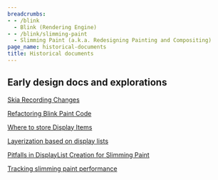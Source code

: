 ```yaml
---
breadcrumbs:
- - /blink
  - Blink (Rendering Engine)
- - /blink/slimming-paint
  - Slimming Paint (a.k.a. Redesigning Painting and Compositing)
page_name: historical-documents
title: Historical documents
---
```


## Early design docs and explorations

[Skia Recording
Changes](https://docs.google.com/document/d/1qNPBk60388ah5FoHwVunwbNZJtv5-n0N97cGDj0LdHY/edit)

[Refactoring Blink Paint
Code](https://docs.google.com/document/d/1inRhmB8rtxvInvmPEo7Zd5mhOfb48VxwF-9Y1QoQNBE/edit)

[Where to store Display
Items](https://docs.google.com/document/d/1iGJdE1hD15ISQKDh-I7m1R3MYiamvTlmsyplxts5n0g/edit)

[Layerization based on display
lists](https://docs.google.com/document/d/1L6vb9JEPFoyt6eNjVla2AbzSUTGyQT93tQKgE3f1EMc/edit)

[Pitfalls in DisplayList Creation for Slimming
Paint](https://docs.google.com/document/d/15c8gxDdJvBTBptHpXuQH4N_7XV7r1_BTbl3_CMBrdkU/edit)

[Tracking slimming paint
performance](https://docs.google.com/document/d/1moskT1Tkg8GcHZylRNQakyrCjk3LR_O5Yys9fDriVcY/edit#)
